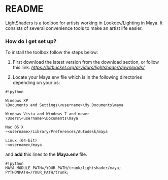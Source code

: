 # README #

LightShaders is a toolbox for artists working in Lookdev/Lighting in Maya. It consists of several convenience tools to make an artist life easier. 

### How do I get set up? ###

To install the toolbox follow the steps below: 

1. First download the latest version from the download section, or follow this link:
*https://bitbucket.org/arvidurs/lightshader/downloads/*

2. Locate your Maya.env file which is in the following directories depending on your os:


```
#!python

Windows XP
\Documents and Settings\<username>\My Documents\maya

Windows Vista and Windows 7 and newer
\Users\<username>\Documents\maya

Mac OS X
~<username>/Library/Preferences/Autodesk/maya

Linux (64-bit)
~<username>/maya
```



and **add** this lines to the **Maya.env** file.


```
#!python
MAYA_MODULE_PATH=/YOUR_PATH/trunk/lightshader/maya;
PYTHONPATH=/YOUR_PATH/trunk;
```